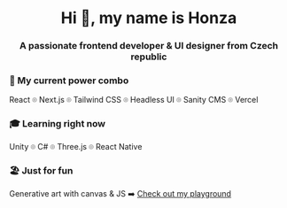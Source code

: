 <h1 align="center">Hi 👋, my name is Honza</h1>
<h3 align="center">A passionate frontend developer & UI designer from Czech republic</h3>

<h3>🚀 My current power combo</h3>
React ⌾ Next.js ⌾ Tailwind CSS ⌾ Headless UI ⌾ Sanity CMS ⌾ Vercel

<h3>🎓 Learning right now</h3>
Unity ⌾ C# ⌾ Three.js ⌾ React Native

<h3>🏖️ Just for fun</h3>
Generative art with canvas & JS ➡️ <a href="https://playground.himynameishonza.com/generative-art">Check out my playground</a>
